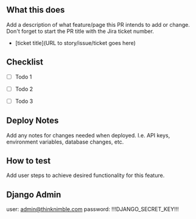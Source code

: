 ## What this does

Add a description of what feature/page this PR intends to add or change. Don't forget to start the PR title with the Jira ticket number.

- [ticket title](URL to story/issue/ticket goes here) 

## Checklist
- [ ] Todo 1
- [ ] Todo 2
- [ ] Todo 3


## Deploy Notes

Add any notes for changes needed when deployed. I.e. API keys, environment variables, database changes, etc.

## How to test

Add user steps to achieve desired functionality for this feature.

## Django Admin 
user: admin@thinknimble.com
password: !!!DJANGO_SECRET_KEY!!!

